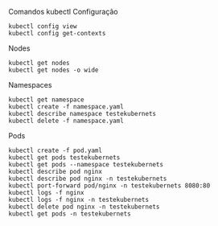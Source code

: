 Comandos kubectl
Configuração

    kubectl config view
    kubectl config get-contexts

Nodes

    kubectl get nodes
    kubectl get nodes -o wide

Namespaces

    kubectl get namespace
    kubectl create -f namespace.yaml
    kubectl describe namespace testekubernets
    kubectl delete -f namespace.yaml

Pods

    kubectl create -f pod.yaml
    kubectl get pods testekubernets
    kubectl get pods --namespace testekubernets
    kubectl describe pod nginx
    kubectl describe pod nginx -n testekubernets
    kubectl port-forward pod/nginx -n testekubernets 8080:80
    kubectl logs -f nginx
    kubectl logs -f nginx -n testekubernets
    kubectl delete pod nginx -n testekubernets
    kubectl get pods -n testekubernets
